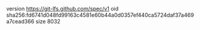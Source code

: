 version https://git-lfs.github.com/spec/v1
oid sha256:fd6741d048fd99163c4581e60b44a0d0357ef440ca5724daf37a469a7cead366
size 8032

